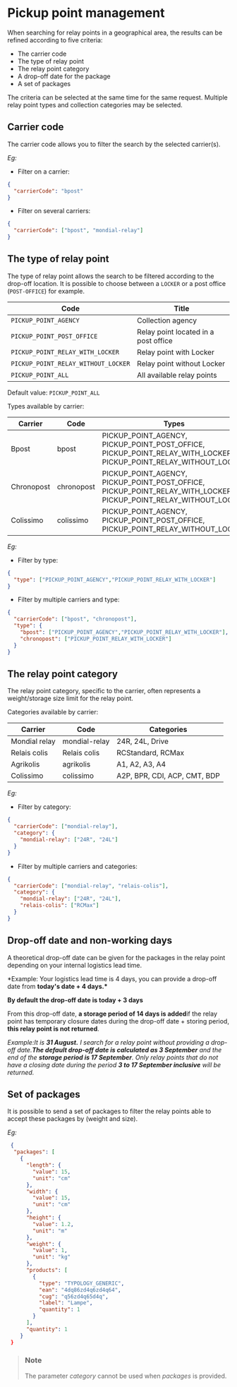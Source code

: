 # Pickup point management

When searching for relay points in a geographical area, the results can be refined according to five criteria:

- The carrier code
- The type of relay point
- The relay point category
- A drop-off date for the package
- A set of packages

The criteria can be selected at the same time for the same request. Multiple relay point types and collection categories may be selected.

## Carrier code

The carrier code allows you to filter the search by the selected carrier(s).

_Eg:_

- Filter on a carrier:

```json
{
  "carrierCode": "bpost"
}
```

- Filter on several carriers:

```json
{
  "carrierCode": ["bpost", "mondial-relay"]
}
```

## The type of relay point

The type of relay point allows the search to be filtered according to the drop-off location. It is possible to choose between a `LOCKER` or a post office (`POST-OFFICE`) for example.

| Code                                | Title                                |
| ----------------------------------- | ------------------------------------ |
| `PICKUP_POINT_AGENCY`               | Collection agency                    |
| `PICKUP_POINT_POST_OFFICE`          | Relay point located in a post office |
| `PICKUP_POINT_RELAY_WITH_LOCKER`    | Relay point with Locker              |
| `PICKUP_POINT_RELAY_WITHOUT_LOCKER` | Relay point without Locker           |
| `PICKUP_POINT_ALL`                  | All available relay points           |

Default value: `PICKUP_POINT_ALL`

Types available by carrier:

| Carrier    | Code       | Types                                                                                                            |
| ---------- | ---------- | ---------------------------------------------------------------------------------------------------------------- |
| Bpost      | bpost      | PICKUP_POINT_AGENCY, PICKUP_POINT_POST_OFFICE, PICKUP_POINT_RELAY_WITH_LOCKER, PICKUP_POINT_RELAY_WITHOUT_LOCKER |
| Chronopost | chronopost | PICKUP_POINT_AGENCY, PICKUP_POINT_POST_OFFICE, PICKUP_POINT_RELAY_WITH_LOCKER, PICKUP_POINT_RELAY_WITHOUT_LOCKER |
| Colissimo  | colissimo  | PICKUP_POINT_AGENCY, PICKUP_POINT_POST_OFFICE, PICKUP_POINT_RELAY_WITHOUT_LOCKER                                 |

_Eg:_

- Filter by type:

```json
{
  "type": ["PICKUP_POINT_AGENCY","PICKUP_POINT_RELAY_WITH_LOCKER"]
}
```

- Filter by multiple carriers and type:

```json
{
  "carrierCode": ["bpost", "chronopost"],
  "type": {
    "bpost": ["PICKUP_POINT_AGENCY","PICKUP_POINT_RELAY_WITH_LOCKER"],
    "chronopost": ["PICKUP_POINT_RELAY_WITH_LOCKER"]
  }
}
```

## The relay point category

The relay point category, specific to the carrier, often represents a weight/storage size limit for the relay point.

Categories available by carrier:

| Carrier       | Code          | Categories                   |
| ------------- | ------------- | ---------------------------- |
| Mondial relay | mondial-relay | 24R, 24L, Drive              |
| Relais colis  | Relais colis  | RCStandard, RCMax            |
| Agrikolis     | agrikolis     | A1, A2, A3, A4               |
| Colissimo     | colissimo     | A2P, BPR, CDI, ACP, CMT, BDP |

_Eg:_

- Filter by category:

```json
{
  "carrierCode": ["mondial-relay"],
  "category": {
    "mondial-relay": ["24R", "24L"]
  }
}
```

- Filter by multiple carriers and categories:

```json
{
  "carrierCode": ["mondial-relay", "relais-colis"],
  "category": {
    "mondial-relay": ["24R", "24L"],
    "relais-colis": ["RCMax"]
  }
}
```

## Drop-off date and non-working days

A theoretical drop-off date can be given for the packages in the relay point depending on your internal logistics lead time.

\*Example:
Your logistics lead time is 4 days, you can provide a drop-off date from **today's date + 4 days.\***

**By default the drop-off date is today + 3 days**

From this drop-off date, **a storage period of 14 days is added**if the relay point has temporary closure dates during the drop-off date + storing period, **this relay point is not returned**.

_Example:It is **31 August.** I search for a relay point without providing a drop-off date.**The default drop-off date is calculated as 3 September** and the end of the **storage period is 17 September**.
Only relay points that do not have a closing date during the period **3 to 17 September inclusive** will be returned._

## Set of packages

It is possible to send a set of packages to filter the relay points able to accept these packages by (weight and size).

_Eg:_

```json
 {
  "packages": [
    {
      "length": {
        "value": 15,
        "unit": "cm"
      },
      "width": {
        "value": 15,
        "unit": "cm"
      },
      "height": {
        "value": 1.2,
        "unit": "m"
      },
      "weight": {
        "value": 1,
        "unit": "kg"
      },
      "products": [
        {
          "type": "TYPOLOGY_GENERIC",
          "ean": "4dq86zd4q6zd4q64",
          "cug": "q56zd4q65d4q",
          "label": "Lampe",
          "quantity": 1
        }
      ],
      "quantity": 1
    }
 }
```

<!-- theme: warning -->

> ### Note
>
> The parameter _category_ cannot be used when _packages_ is provided.
